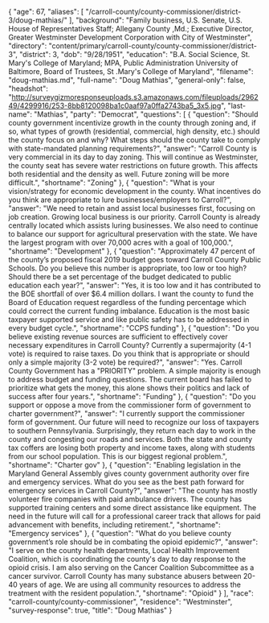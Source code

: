 {
  "age": 67,
  "aliases": [
    "/carroll-county/county-commissioner/district-3/doug-mathias/"
  ],
  "background": "Family business, U.S. Senate, U.S. House of Representatives Staff; Allegany County ,Md.;  Executive Director, Greater Westminster Development Corporation with City of Westminster",
  "directory": "content/primary/carroll-county/county-commissioner/district-3",
  "district": 3,
  "dob": "9/28/1951",
  "education": "B.A. Social Science, St. Mary's College of Maryland; MPA, Public Administration University of Baltimore, Board of Trustees, St .Mary's College of Maryland",
  "filename": "doug-mathias.md",
  "full-name": "Doug Mathias",
  "general-only": false,
  "headshot": "http://surveygizmoresponseuploads.s3.amazonaws.com/fileuploads/296249/4299916/253-8bb8120098ba1c0aaf97a0ffa2743ba5_3x5.jpg",
  "last-name": "Mathias",
  "party": "Democrat",
  "questions": [
    {
      "question": "Should county government incentivize growth in the county through zoning and, if so, what types of growth (residential, commercial, high density, etc.) should the county focus on and why? What steps should the county take to comply with state-mandated planning requirements?",
      "answer": "Carroll County is very commercial in its day to day zoning. This will continue as Westminster, the county seat has severe water restrictions on future growth. This affects both residential and the density as well. Future zoning will be more difficult.",
      "shortname": "Zoning"
    },
    {
      "question": "What is your vision/strategy for economic development in the county. What incentives do you think are appropriate to lure businesses/employers to Carroll?",
      "answer": "We need to retain and assist local businesses first, focusing on job creation. Growing local business is our priority. Carroll County is already centrally located which assists luring businesses. We also need to continue to balance our support for agricultural preservation with the state. We have the largest program with over 70,000 acres with a goal of 100,000.",
      "shortname": "Development"
    },
    {
      "question": "Approximately 47 percent of the county’s proposed fiscal 2019 budget goes toward Carroll County Public Schools. Do you believe this number is appropriate, too low or too high? Should there be a set percentage of the budget dedicated to public education each year?",
      "answer": "Yes, it is too low and it has contributed to the BOE shortfall of over $6.4 million dollars. I want the county to fund the Board of Education request regardless of the funding percentage which could correct the current funding imbalance. Education is the most basic taxpayer supported service and like public safety has to be addressed in every budget cycle.",
      "shortname": "CCPS funding"
    },
    {
      "question": "Do you believe existing revenue sources are sufficient to effectively cover necessary expenditures in Carroll County? Currently a supermajority (4-1 vote) is required to raise taxes. Do you think that is appropriate or should only a simple majority (3-2 vote) be required?",
      "answer": "Yes. Carroll County Government has a \"PRIORITY\" problem. A simple majority is enough to address budget and funding questions. The current board has failed to prioritize what gets the money, this alone shows their politics and lack of success after four years.",
      "shortname": "Funding"
    },
    {
      "question": "Do you support or oppose a move from the commissioner form of government to charter government?",
      "answer": "I currently support the commissioner form of government. Our future will need to recognize our loss of taxpayers to southern Pennsylvania. Surprisingly, they return each day to work in the county and congesting our roads and services. Both the state and county tax coffers are losing both property and income taxes, along with students from our school population. This is our biggest regional problem.",
      "shortname": "Charter gov"
    },
    {
      "question": "Enabling legislation in the Maryland General Assembly gives county government authority over fire and emergency services. What do you see as the best path forward for emergency services in Carroll County?",
      "answer": "The county has mostly volunteer fire companies with paid ambulance drivers. The county has supported training centers and some direct assistance like equipment. The need in the future will call for a professional career track that allows for paid advancement with benefits, including retirement.",
      "shortname": "Emergency services"
    },
    {
      "question": "What do you believe county government’s role should be in combating the opioid epidemic?",
      "answer": "I serve on the county health departments, Local Health Improvement Coalition, which is coordinating  the county's day to day response to the opioid crisis. I am also serving on the Cancer Coalition Subcommittee as a cancer survivor. Carroll County has many substance abusers between 20-40 years of age. We are using all community resources to address the treatment with the resident population.",
      "shortname": "Opioid"
    }
  ],
  "race": "carroll-county/county-commissioner",
  "residence": "Westminster",
  "survey-response": true,
  "title": "Doug Mathias"
}
